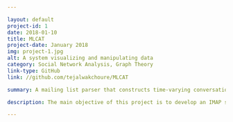 ```yaml
---

layout: default
project-id: 1
date: 2018-01-10
title: MLCAT
project-date: January 2018
img: project-1.jpg
alt: A system visualizing and manipulating data
category: Social Network Analysis, Graph Theory
link-type: GitHub
link: //github.com/tejalwakchoure/MLCAT

summary: A mailing list parser that constructs time-varying conversation thread hypergraphs revealing communication patterns to form predictive models for the network.

description: The main objective of this project is to develop an IMAP server-based mailing list parser to extract information such as senders and time stamps. The study of these interactions helped us construct organisational structures and derive the local and global communication patterns between users on different threads. The objective of this research was to answer questions about the invariant characteristics of a discussion thread, updates to mailing list filters to remove spam messages for subscribers, and modelling the temporal behaviour of authors. <br /> <br /> This project can be used to identify the structure of a community, track the experts on channels, formulate graphs for making predictive models, and assign weights based on the activeness of each user amongst other activities. For example, in cases where discussions happen slowly in time, authors arrive slowly and the discussion spans many generations of nodes. In contrast, when discussions end quickly, authors arrive quickly and the discussion ends within a few generations. This difference in the temporal characteristics of the authors is related to the popularity of the topic. Authors come in quickly from many sources for popular topics but for specialised topics, help trickles in slowly over time. The question we ask then is, what are these popular threads? Can text mining help us detect them? <br /> <br /> We used the Infomap community detection algorithm for multilevel community detection analysis and associate relevant labels through text mining. Keywords were extracted after tokenization and lemmatization of the mails using the WordNet lemmatizer. A custom set of stop words that included common English words along with frequently used technical jargon were removed after tokenization to form a keyword digest of the authors to further detect participant behaviour and communication patterns.

---
```

